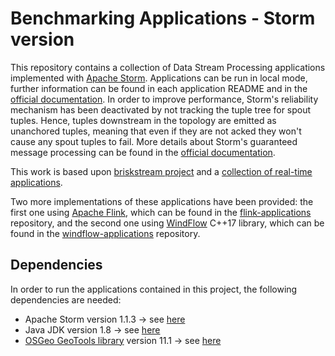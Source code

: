# Benchmarking Applications - Storm version

This repository contains a collection of Data Stream Processing applications implemented with [Apache Storm](http://storm.apache.org/). Applications can be run in local mode, further information can be found in each application README and in the [official documentation](https://storm.apache.org/releases/current/Local-mode.html). In order to improve performance, Storm's reliability mechanism has been deactivated by not tracking the tuple tree for spout tuples. Hence, tuples downstream in the topology are emitted as unanchored tuples, meaning that even if they are not acked they won't cause any spout tuples to fail. More details about Storm's guaranteed message processing can be found in the [official documentation](http://storm.apache.org/releases/current/Guaranteeing-message-processing.html).

This work is based upon [briskstream project](https://github.com/ShuhaoZhangTony/briskstream) and a [collection of real-time applications](https://github.com/mayconbordin/storm-applications).

Two more implementations of these applications have been provided: the first one using [Apache Flink](https://ci.apache.org/projects/flink/flink-docs-release-1.7/), which can be found in the [flink-applications](https://github.com/alefais/flink-applications) repository, and the second one using [WindFlow](https://github.com/ParaGroup/WindFlow) C++17 library, which can be found in the [windflow-applications](https://github.com/alefais/windflow-applications) repository.

## Dependencies 
In order to run the applications contained in this project, the following dependencies are needed:
* Apache Storm version 1.1.3 -> see [here](https://storm.apache.org/index.html)
* Java JDK version 1.8 -> see [here](https://openjdk.java.net/install/)
* [OSGeo GeoTools library](https://staging.www.osgeo.org/projects/geotools/) version 11.1 -> see [here](https://sourceforge.net/projects/geotools/files/GeoTools%2011%20Releases/)
